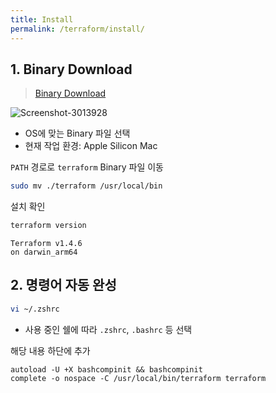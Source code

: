 ```yaml
---
title: Install
permalink: /terraform/install/
---
```


## 1. Binary Download

> [Binary Download](https://releases.hashicorp.com/)

![Screenshot-3013928](https://hognod.synology.me:5543/2023/05/10/Screenshot-3013928.png)

* OS에 맞는 Binary 파일 선택
* 현재 작업 환경: Apple Silicon Mac



`PATH` 경로로 `terraform` Binary 파일 이동

```bash
sudo mv ./terraform /usr/local/bin
```

설치 확인

```bash
terraform version
```

```
Terraform v1.4.6
on darwin_arm64
```



## 2. 명령어 자동 완성

```bash
vi ~/.zshrc
```

* 사용 중인 쉘에 따라 `.zshrc`, `.bashrc` 등 선택



해당 내용 하단에 추가

```
autoload -U +X bashcompinit && bashcompinit
complete -o nospace -C /usr/local/bin/terraform terraform
```

